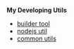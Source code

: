 **My Developing Utils**

- [builder tool](./builder/index.html)
- [nodejs util](./util/index.html)
- [common utils](./utils/index.html)